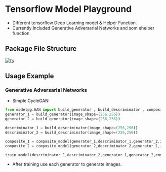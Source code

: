# Tensorflow Model Playground

- Different tensorflow Deep Learning model & Helper Function.
- Currently Included Generative Adversarial Networks and som ehelper function.

## Package File Structure
[![fs](https://ik.imagekit.io/43bd8tl1l5kl/tf-ml-pg/fs_5lnQW6vq7.png?ik-sdk-version=javascript-1.4.3&updatedAt=1665724957691 "fs")](https://ik.imagekit.io/43bd8tl1l5kl/tf-ml-pg/fs_5lnQW6vq7.png?ik-sdk-version=javascript-1.4.3&updatedAt=1665724957691 "fs")

## Usage Example
### Generative Adversarial Networks
* Simple CycleGAN

```python
from modelpg.GAN import build_generator , build_descriminator , composite_model,train_model
generator_1 = build_generator(image_shape=(256,256))
generator_2 = build_generator(image_shape=(256,256))

descriminator_1 = build_descriminator(image_shape=(256,256))
descriminator_2 = build_descriminator(image_shape=(256,256))

composite_1 = composite_model(generator_1,descriminator_1,generator_2,image_shape=(256,256))
composite_2 = composite_model(generator_2,descriminator_2,generator_1,image_shape=(256,256))

train_model(descriminator_1,descriminator_2,generator_1,generator_2,composite_1,composite_2,dataset,epochs=100)
```

- After training use each generator to generate images.